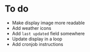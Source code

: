 # To do

- Make display image more readable
- Add weather icons
- Add `last updated` field somewhere
- Update display in a loop
- Add cronjob instructions
